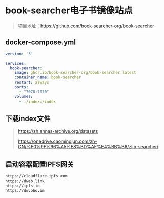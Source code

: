 # book-searcher电子书镜像站点

> 项目地址：https://github.com/book-searcher-org/book-searcher

## docker-compose.yml

```yml
version: '3'

services:
  book-searcher:
    image: ghcr.io/book-searcher-org/book-searcher:latest
    container_name: book-searcher
    restart: always
    ports:
      - "7070:7070"
    volumes:
      - ./index:/index
```

## 下载index文件

> https://zh.annas-archive.org/datasets
>
> https://onedrive.caomingjun.com/zh-CN/%F0%9F%96%A5%E8%BD%AF%E4%BB%B6/zlib-searcher/

## 启动容器配置IPFS网关

```txt
https://cloudflare-ipfs.com
https://dweb.link
https://ipfs.io
https://dw.oho.im
```
